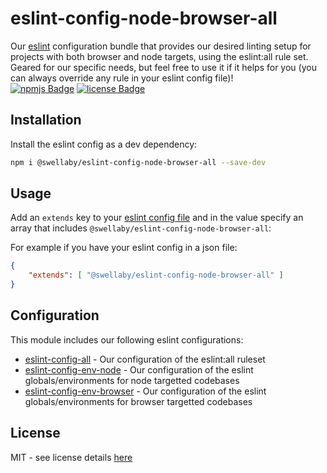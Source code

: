 # eslint-config-node-browser-all
Our [eslint][eslint-url] configuration bundle that provides our desired linting setup for projects with both browser and node targets, using the eslint:all rule set. Geared for our specific needs, but feel free to use it if it helps for you (you can always override any rule in your eslint config file)!  
[![npmjs Badge][npmjs-version-badge]][npmjs-pkg-url] [![license Badge][license-badge]][license-url]

## Installation
Install the eslint config as a dev dependency:
```sh
npm i @swellaby/eslint-config-node-browser-all --save-dev
```

## Usage
Add an `extends` key to your [eslint config file][eslint-config-files-url] and in the value specify an array that includes `@swellaby/eslint-config-node-browser-all`:

For example if you have your eslint config in a json file:
```json
{
    "extends": [ "@swellaby/eslint-config-node-browser-all" ]
}
``` 

## Configuration
This module includes our following eslint configurations:  

* [eslint-config-all][eslint-all-config] - Our configuration of the eslint:all ruleset
* [eslint-config-env-node][eslint-env-node-config] - Our configuration of the eslint globals/environments for node targetted codebases
* [eslint-config-env-browser][eslint-env-browser-config] - Our configuration of the eslint globals/environments for browser targetted codebases

## License
MIT - see license details [here][license-url]

[npmjs-version-badge]: https://img.shields.io/npm/v/@swellaby/eslint-config-node.svg
[npmjs-pkg-url]: https://www.npmjs.com/package/@swellaby/eslint-config-node
[eslint-url]: https://eslint.org/
[eslint-config-files-url]: https://eslint.org/docs/user-guide/configuring#using-configuration-files
[license-url]: https://github.com/swellaby/eslint-config/blob/master/LICENSE
[license-badge]: https://img.shields.io/github/license/swellaby/eslint-config.svg
[eslint-all-config]: https://github.com/swellaby/eslint-config/blob/master/rules/all/README.md#configuration
[eslint-env-browser-config]: https://github.com/swellaby/eslint-config/blob/master/env/browser/README.md#configuration
[eslint-env-node-config]: https://github.com/swellaby/eslint-config/blob/master/env/node/README.md#configuration